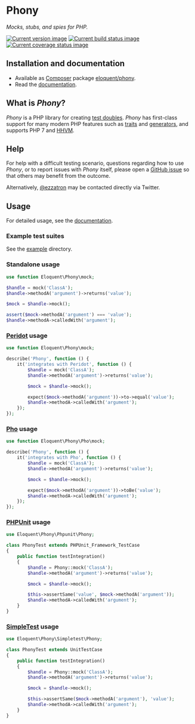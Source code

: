 # Phony

*Mocks, stubs, and spies for PHP.*

[![Current version image][version-image]][current version]
[![Current build status image][build-image]][current build status]
[![Current coverage status image][coverage-image]][current coverage status]

[build-image]: http://img.shields.io/travis/eloquent/phony/develop.svg?style=flat-square "Current build status for the develop branch"
[coverage-image]: https://img.shields.io/codecov/c/github/eloquent/phony/develop.svg?style=flat-square "Current test coverage for the develop branch"
[current build status]: https://travis-ci.org/eloquent/phony
[current coverage status]: https://codecov.io/github/eloquent/phony
[current version]: https://packagist.org/packages/eloquent/phony
[version-image]: https://img.shields.io/packagist/v/eloquent/phony.svg?style=flat-square "This project uses semantic versioning"

## Installation and documentation

- Available as [Composer] package [eloquent/phony].
- Read the [documentation].

[composer]: http://getcomposer.org/
[eloquent/phony]: https://packagist.org/packages/eloquent/phony

## What is *Phony*?

*Phony* is a PHP library for creating [test doubles]. *Phony* has first-class
support for many modern PHP features such as [traits] and [generators], and
supports PHP 7 and [HHVM].

[generators]: http://php.net/language.generators.overview
[hhvm]: http://hhvm.com/
[test doubles]: https://en.wikipedia.org/wiki/Test_double
[traits]: http://php.net/traits

## Help

For help with a difficult testing scenario, questions regarding how to use
*Phony*, or to report issues with *Phony* itself, please open a [GitHub issue]
so that others may benefit from the outcome.

Alternatively, [@ezzatron] may be contacted directly via Twitter.

[@ezzatron]: https://twitter.com/ezzatron
[github issue]: https://github.com/eloquent/phony/issues

## Usage

For detailed usage, see the [documentation].

### Example test suites

See the [example] directory.

[example]: doc/example

### Standalone usage

```php
use function Eloquent\Phony\mock;

$handle = mock('ClassA');
$handle->methodA('argument')->returns('value');

$mock = $handle->mock();

assert($mock->methodA('argument') === 'value');
$handle->methodA->calledWith('argument');
```

### [Peridot] usage

```php
use function Eloquent\Phony\mock;

describe('Phony', function () {
    it('integrates with Peridot', function () {
        $handle = mock('ClassA');
        $handle->methodA('argument')->returns('value');

        $mock = $handle->mock();

        expect($mock->methodA('argument'))->to->equal('value');
        $handle->methodA->calledWith('argument');
    });
});
```

[peridot]: http://peridot-php.github.io/

### [Pho] usage

```php
use function Eloquent\Phony\Pho\mock;

describe('Phony', function () {
    it('integrates with Pho', function () {
        $handle = mock('ClassA');
        $handle->methodA('argument')->returns('value');

        $mock = $handle->mock();

        expect($mock->methodA('argument'))->toBe('value');
        $handle->methodA->calledWith('argument');
    });
});
```

[pho]: https://github.com/danielstjules/pho

### [PHPUnit] usage

```php
use Eloquent\Phony\Phpunit\Phony;

class PhonyTest extends PHPUnit_Framework_TestCase
{
    public function testIntegration()
    {
        $handle = Phony::mock('ClassA');
        $handle->methodA('argument')->returns('value');

        $mock = $handle->mock();

        $this->assertSame('value', $mock->methodA('argument'));
        $handle->methodA->calledWith('argument');
    }
}
```

[phpunit]: https://phpunit.de/

### [SimpleTest] usage

```php
use Eloquent\Phony\Simpletest\Phony;

class PhonyTest extends UnitTestCase
{
    public function testIntegration()
    {
        $handle = Phony::mock('ClassA');
        $handle->methodA('argument')->returns('value');

        $mock = $handle->mock();

        $this->assertSame($mock->methodA('argument'), 'value');
        $handle->methodA->calledWith('argument');
    }
}
```

[simpletest]: https://github.com/simpletest/simpletest

[documentation]: http://eloquent-software.com/phony/
